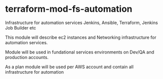 # terraform-mod-fs-automation
Infrastructure for automation services Jenkins, Ansible, Terraform, Jenkins Job Builder etc

This module will describe ec2 instances and Networking infrastructure for automation services.

Module will be used in fundational services environments on Dev/QA and production accounts.

As a plan module will be used per AWS account and contain all infrastructure for automation
